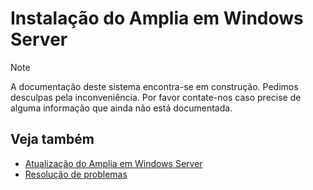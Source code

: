 ﻿# Instalação do Amplia em Windows Server

> [!NOTE]
> A documentação deste sistema encontra-se em construção. Pedimos desculpas pela inconveniência. Por favor contate-nos caso
> precise de alguma informação que ainda não está documentada.

## Veja também

* [Atualização do Amplia em Windows Server](update.md)
* [Resolução de problemas](troubleshoot/index.md)
